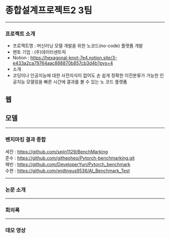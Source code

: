 # 종합설계프로젝트2 3팀
---
### 프로젝트 소개
- 프로젝트명 : 머신러닝 모델 개발을 위한 노코드(no-code) 플랫폼 개발 
- 멘토 기업 : (주)데이터센트릭
- Notion : https://hexagonal-knot-7e4.notion.site/3-e433a2ca79764aac888870b857cb3d4b?pvs=4
- 소개
-   코딩이나 인공지능에 대한 사전지식이 없어도 손 쉽게 정확한 이진분류가 가능한 인공지능 모델링을 빠른 시간에 결과를 볼 수 있는 노 코드 플랫폼 
  

## 웹


## 모델
---
### 벤치마킹 결과 종합  

세진 : https://github.com/sejin1129/BenchMarking  
준수 : https://github.com/githeoheo/Pytorch-benchmarking.git  
해빈 : https://github.com/DeveloperYun/Pytorch_benchmark  
수현 : https://github.com/wjdtngus9536/AI_Benchmark_Test  

---
### 논문 소개

---
### 회의록

---
### 데모 영상

